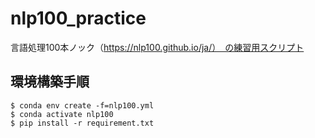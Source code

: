 # nlp100_practice
言語処理100本ノック（https://nlp100.github.io/ja/）　の練習用スクリプト

## 環境構築手順

```
$ conda env create -f=nlp100.yml
$ conda activate nlp100
$ pip install -r requirement.txt
```

